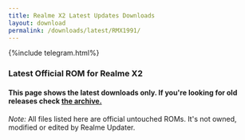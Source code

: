 ```yaml
---
title: Realme X2 Latest Updates Downloads
layout: download
permalink: /downloads/latest/RMX1991/
---
```

<script>
    $(document).ready(function () {
        loadLatest("RMX1991");
    });
</script>

{%include telegram.html%}

<div class="col-12 mx-auto">
    <h3 class="title bg-light p-2 rounded">Latest Official ROM for Realme X2</h3>
    <h4>This page shows the latest downloads only. If you're looking for old releases check
        <a href="/downloads/archive/RMX1991/">the archive.</a></h4>
    <p><i>Note: </i>All files listed here are official untouched ROMs.
        It's not owned, modified or edited by Realme Updater.</p>
    <div id="downloads">
    </div>
</div>